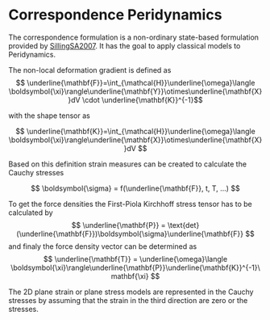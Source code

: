 # Correspondence Peridynamics

The correspondence formulation is a non-ordinary state-based formulation provided by [SillingSA2007](@cite). It has the goal to apply classical models to Peridynamics.

The non-local deformation gradient is defined as
$$ \underline{\mathbf{F}}=\int_{\mathcal{H}}\underline{\omega}\langle \boldsymbol{\xi}\rangle\underline{\mathbf{Y}}\otimes\underline{\mathbf{X}}dV \cdot \underline{\mathbf{K}}^{-1}$$

with the shape tensor as

$$ \underline{\mathbf{K}}=\int_{\mathcal{H}}\underline{\omega}\langle \boldsymbol{\xi}\rangle\underline{\mathbf{X}}\otimes\underline{\mathbf{X}}dV $$

Based on this definition strain measures can be created to calculate the Cauchy stresses

$$ \boldsymbol{\sigma} = f(\underline{\mathbf{F}}, t, T, ...) $$

To get the force densities the First-Piola Kirchhoff stress tensor has to be calculated by
$$ \underline{\mathbf{P}} = \text{det}(\underline{\mathbf{F}})\boldsymbol{\sigma}\underline{\mathbf{F}}  $$
and finaly the force density vector can be determined as 
$$ \underline{\mathbf{T}} = \underline{\omega}\langle \boldsymbol{\xi}\rangle\underline{\mathbf{P}}\underline{\mathbf{K}}^{-1}\mathbf{\xi} $$

The 2D plane strain or plane stress models are represented in the Cauchy stresses by assuming that the strain in the third direction are zero or the stresses.